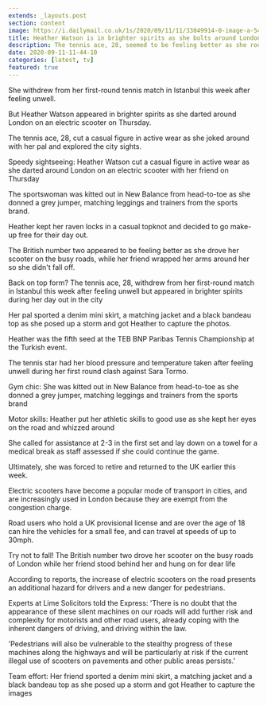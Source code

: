 ```yaml
---
extends: _layouts.post
section: content
image: https://i.dailymail.co.uk/1s/2020/09/11/11/33049914-0-image-a-54_1599818846085.jpg 
title: Heather Watson is in brighter spirits as she bolts around London on an electric scooter 
description: The tennis ace, 28, seemed to be feeling better as she rode an electric scooter in London on Friday after withdrawing from her first-round tennis match in Istanbul this week after feeling unwell. 
date: 2020-09-11-11-44-10 
categories: [latest, tv] 
featured: true 
--- 
```

She withdrew from her first-round tennis match in Istanbul this week after feeling unwell. 

But Heather Watson appeared in brighter spirits as she darted around London on an electric scooter on Thursday.

The tennis ace, 28, cut a casual figure in active wear as she joked around with her pal and explored the city sights. 

Speedy sightseeing: Heather Watson cut a casual figure in active wear as she darted around London on an electric scooter with her friend on Thursday

The sportswoman was kitted out in New Balance from head-to-toe as she donned a grey jumper, matching leggings and trainers from the sports brand.

Heather kept her raven locks in a casual topknot and decided to go make-up free for their day out. 

The British number two appeared to be feeling better as she drove her scooter on the busy roads, while her friend wrapped her arms around her so she didn't fall off. 

Back on top form? The tennis ace, 28, withdrew from her first-round match in Istanbul this week after feeling unwell but appeared in brighter spirits during her day out in the city

Her pal sported a denim mini skirt, a matching jacket and a black bandeau top as she posed up a storm and got Heather to capture the photos. 

Heather was the fifth seed at the TEB BNP Paribas Tennis Championship at the Turkish event. 

The tennis star had her blood pressure and temperature taken after feeling unwell during her first round clash against Sara Tormo.   

Gym chic: She was kitted out in New Balance from head-to-toe as she donned a grey jumper, matching leggings and trainers from the sports brand

Motor skills: Heather put her athletic skills to good use as she kept her eyes on the road and whizzed around 

She called for assistance at 2-3 in the first set and lay down on a towel for a medical break as staff assessed if she could continue the game. 

Ultimately, she was forced to retire and returned to the UK earlier this week. 

Electric scooters have become a popular mode of transport in cities, and are increasingly used in London because they are exempt from the congestion charge. 

Road users who hold a UK provisional license and are over the age of 18 can hire the vehicles for a small fee, and can travel at speeds of up to 30mph.   

Try not to fall! The British number two drove her scooter on the busy roads of London while her friend stood behind her and hung on for dear life 

According to reports, the increase of electric scooters on the road presents an additional hazard for drivers and a new danger for pedestrians.

Experts at Lime Solicitors told the Express: 'There is no doubt that the appearance of these silent machines on our roads will add further risk and complexity for motorists and other road users, already coping with the inherent dangers of driving, and driving within the law.

'Pedestrians will also be vulnerable to the stealthy progress of these machines along the highways and will be particularly at risk if the current illegal use of scooters on pavements and other public areas persists.'

Team effort: Her friend sported a denim mini skirt, a matching jacket and a black bandeau top as she posed up a storm and got Heather to capture the images

